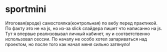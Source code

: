 # sportmini
Итоговая(вроде) самостоялка(контрольная) по вебу перед практикой.
По факту это не на js, но из-за slick слайдера пишет что написанно на js.
Тут я впервые реализовывал личный кабинет, ну и соответственно использовал сессии.
По началу не особо хотел запариваться над проектом, но после того как начал меня сильно затянуло!
